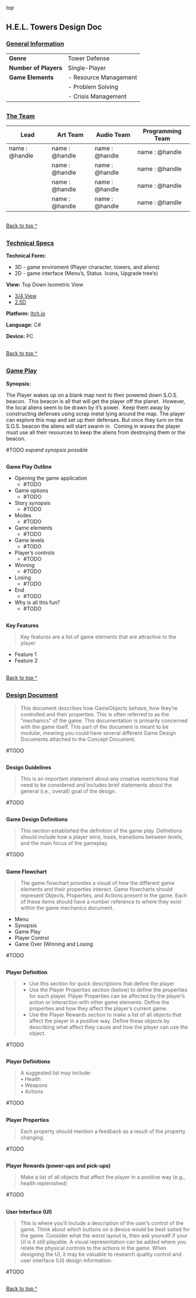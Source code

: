 
<h6>top</h6>
<h2><b>H.E.L. Towers Design Doc</b></h2>

<h3><u>General Information</u></h3>

|		                   |	                                                        |
|--------------------------|------------------------------------------------------------|
| <b>Genre</b>             | Tower Defense                                              |
| <b>Number of Players</b> | Single-Player                                              | 
| <b>Game Elements</b>     | - Resource Management                                        |
|                          | - Problem Solving                                            |
|                          | - Crisis Management                                          |

<h2></h2>

<h3><u>The Team</h3></u>

|Lead           | Art Team        | Audio Team      | Programming Team | 
|---------------|-----------------|-----------------|------------------| 
|name : @handle | name : @handle  | name : @handle  | name : @handle   | 
|               | name : @handle  | name : @handle  | name : @handle   | 
|               | name : @handle  | name : @handle  | name : @handle   | 
|               | name : @handle  | name : @handle  | name : @handle   | 



<h2></h2>

[Back to top ^](#top)

<h2></h2>

<h3><u> Technical Specs</h3></u>  

**Technical Form:**
- 3D - game enviroment (Player character, towers, and aliens)
-  2D - game interface (Menu’s, Status  Icons, Upgrade tree’s)

**View:** Top Down Isometric View
  - [3/4 View](https://tvtropes.org/pmwiki/pmwiki.php/Main/ThreeQuartersView)
  - [2.5D](https://tvtropes.org/pmwiki/pmwiki.php/Main/TwoAndAHalfD)

  **Platform:** [Itch.io](https://itch.io/) 

  **Language:** C#

  **Device:** PC
  
<h2></h2>

[Back to top ^](#top)

  <h2></h2>

<h3><u>Game Play</h3></u>

**Synopsis:**

[comment]:<> (Start of Entry Body)

  The Player wakes up on a blank map next to their powered down S.O.S. beacon.  This beacon is all that will get the player off the planet.  However, the local aliens seem to be drawn by it’s power.  Keep them away by constructing defenses using scrap metal lying around the map. The player can explore this map and set up their defenses. But once they turn on the S.O.S. beacon the aliens will start swarm in.  Coming in waves the player must use all their resources to keep the aliens from destroying them or the beacon. 
  
 #TODO *expand synopsis possible*

[comment]:<> (End of Entry Body)
  
  <h2></h2>

**Game Play Outline**

- Opening the game application
	- #TODO
- Game options 
	- #TODO
- Story synopsis
	- #TODO 
- Modes 
	- #TODO
- Game elements 
	- #TODO
- Game levels
	- #TODO 
- Player’s controls 
	- #TODO
- Winning 
	- #TODO
- Losing 
	- #TODO
- End 
	- #TODO
- Why is all this fun?
	- #TODO


<h2></h2>

**Key Features**

>Key features are a list of game elements that are attractive to the player

- Feature 1
- Feature 2

<h2></h2>

[Back to top ^](#top)

<h2></h2>

<h3><u>Design Document</h3></u>

>This document describes how GameObjects behave, how they’re controlled and their properties. This is often referred to as
the “mechanics” of the game. This documentation is primarily concerned with
the game itself. This part of the document is meant to be modular, meaning you could have
several different Game Design Documents attached to the Concept Document.

#TODO
<h2></h2>

<b>Design Guidelines</b>

>This is an important statement about any creative restrictions that need to be considered and includes brief statements
about the general (i.e., overall) goal of the design.

#TODO
<h2></h2>

<b>Game Design Definitions</b>

>This section established the definition of the game play. Definitions should include how a player wins, loses, transitions
between levels, and the main focus of the gameplay.

[comment]:<> (Start of Entry Body)

#TODO

[comment]:<> (End of Entry Body)

<h2></h2>

<b>Game Flowchart</b>

>The game flowchart provides a visual of how the different game elements and their properties interact. Game flowcharts
should represent Objects, Properties, and Actions present in the game. Each of these items should have a number reference
to where they exist within the game mechanics document.

- Menu  
- Synopsis  
- Game Play  
- Player Control  
- Game Over (Winning and Losing  

[comment]:<> (Start of Entry Body)

#TODO

[comment]:<> (End of Entry Body)

<h2></h2>

<b>Player Definition</b>

>- Use this section for quick descriptions that define the player
>- Use the Player Properties section (below) to define the properties for each player. Player Properties can be
affected by the player’s action or interaction with other game elements. Define the properties and how they affect
the player’s current game.
>- Use the Player Rewards section to make a list of all objects that affect the player in a positive way. Define these
objects by describing what affect they cause and how the player can use the object.
  

[comment]:<> (Start of Entry Body)

#TODO

[comment]:<> (End of Entry Body)

<h2></h2>

<b>Player Definitions</b>

>A suggested list may include:  
>• Health  
>• Weapons  
>• Actions  

[comment]:<> (Start of Entry Body)

#TODO

[comment]:<> (End of Entry Body)

<h2></h2>

<b>Player Properties</b>

>Each property should mention a feedback as a result of the property changing.

[comment]:<> (Start of Entry Body)

#TODO

[comment]:<> (End of Entry Body)



<h2></h2>

<b>Player Rewards (power-ups and pick-ups)</b>

>Make a list of all objects that affect the player in a positive way (e.g., health replenished)

[comment]:<> (Start of Entry Body)

#TODO

[comment]:<> (End of Entry Body)

<h2></h2>

<b>User Interface (UI)</b>

>This is where you’ll include a description of the user’s control of the game. Think about which buttons on a device would be
best suited for the game. Consider what the worst layout is, then ask yourself if your UI is it still playable. A visual
representation can be added where you relate the physical controls to the actions in the game. When designing the UI, it may
be valuable to research quality control and user interface (UI) design information.

[comment]:<> (Start of Entry Body)

#TODO

[comment]:<> (End of Entry Body)

<h2></h2>

[Back to top ^](#top)

<h2></h2>
